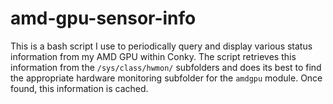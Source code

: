 # amd-gpu-sensor-info

This is a bash script I use to periodically query and display various status information from my AMD GPU within Conky.
The script retrieves this information from the `/sys/class/hwmon/` subfolders and does its best to find the appropriate hardware monitoring subfolder for the `amdgpu` module. Once found, this information is cached. 